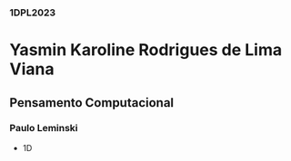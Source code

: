 ### 1DPL2023
# Yasmin Karoline Rodrigues de Lima Viana 
## Pensamento Computacional
### Paulo Leminski
- 1D
